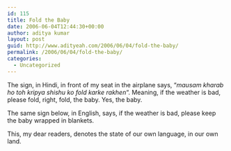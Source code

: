 ```yaml
---
id: 115
title: Fold the Baby
date: 2006-06-04T12:44:30+00:00
author: aditya kumar
layout: post
guid: http://www.adityeah.com/2006/06/04/fold-the-baby/
permalink: /2006/06/04/fold-the-baby/
categories:
  - Uncategorized
---
```

The sign, in Hindi, in front of my seat in the airplane says, &#8220;_mausam kharab ho toh kripya shishu ko fold karke rakhen_&#8220;. Meaning, if the weather is bad, please fold, right, fold, the baby. Yes, the baby.  
  
The same sign below, in English, says, if the weather is bad, please keep the baby wrapped in blankets.  
  
This, my dear readers, denotes the state of our own language, in our own land.